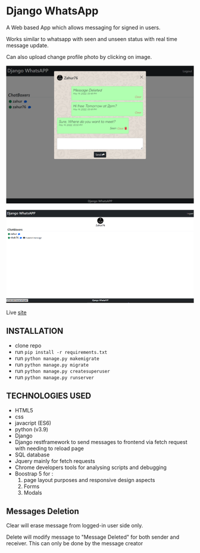 # Django WhatsApp

A Web based App which allows messaging for signed in users. 

Works similar to whatsapp with seen and unseen status with real time message update.

Can also upload change profile photo by clicking on image.

![sign-in](media/Untitled.png)

![sign-in](media/whatsapp2.png)

Live [site](https://whatsapp.hansolo.digital/)

## INSTALLATION

* clone repo 
* run ```pip install -r requirements.txt```
* run ```python manage.py makemigrate```
* run ```python manage.py migrate```
* run ```python manage.py createsuperuser```
* run ```python manage.py runserver```


## TECHNOLOGIES USED

* HTML5
* css 
* javacript (ES6)
* python (v3.9)
* Django
* Django restframework to send messages to frontend via fetch request with needing to reload page
* SQL database
* Jquery mainly for fetch requests
* Chrome developers tools for analysing scripts and debugging
* Boostrap 5 for :
    1. page layout purposes and responsive design aspects
    2. Forms 
    3. Modals 


## Messages Deletion

Clear will erase message from logged-in user side only.

Delete will modify message to "Message Deleted" for both sender and receiver. This can only be done by the message creator

